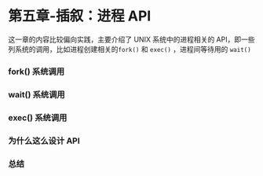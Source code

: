# 第五章-插叙：进程 API

这一章的内容比较偏向实践，主要介绍了 UNIX 系统中的进程相关的 API，即一些列系统的调用，比如进程创建相关的`fork()` 和 `exec()` ，进程间等待用的 `wait()`&#x20;

### fork() 系统调用



### wait() 系统调用



### exec() 系统调用



### 为什么这么设计 API



### 总结















